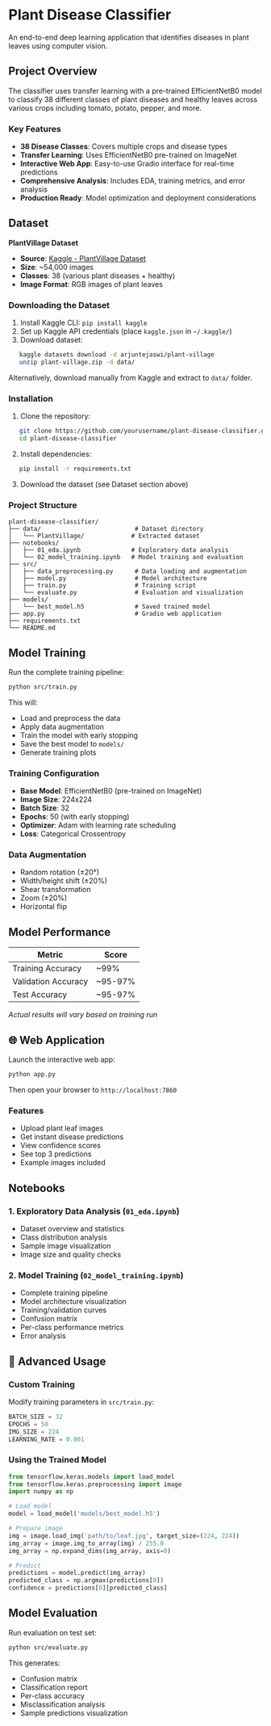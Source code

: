 # Plant Disease Classifier

An end-to-end deep learning application that identifies diseases in plant leaves using computer vision.

## Project Overview

The classifier uses transfer learning with a pre-trained EfficientNetB0 model to classify 38 different classes of plant diseases and healthy leaves across various crops including tomato, potato, pepper, and more.

### Key Features
- **38 Disease Classes**: Covers multiple crops and disease types
- **Transfer Learning**: Uses EfficientNetB0 pre-trained on ImageNet
- **Interactive Web App**: Easy-to-use Gradio interface for real-time predictions
- **Comprehensive Analysis**: Includes EDA, training metrics, and error analysis
- **Production Ready**: Model optimization and deployment considerations

## Dataset

**PlantVillage Dataset**
- **Source**: [Kaggle - PlantVillage Dataset](https://www.kaggle.com/datasets/arjuntejaswi/plant-village)
- **Size**: ~54,000 images
- **Classes**: 38 (various plant diseases + healthy)
- **Image Format**: RGB images of plant leaves

### Downloading the Dataset

1. Install Kaggle CLI: `pip install kaggle`
2. Set up Kaggle API credentials (place `kaggle.json` in `~/.kaggle/`)
3. Download dataset:
```bash
   kaggle datasets download -d arjuntejaswi/plant-village
   unzip plant-village.zip -d data/
```

Alternatively, download manually from Kaggle and extract to `data/` folder.

### Installation

1. Clone the repository:
```bash
   git clone https://github.com/yourusername/plant-disease-classifier.git
   cd plant-disease-classifier
```

2. Install dependencies:
```bash
   pip install -r requirements.txt
```

3. Download the dataset (see Dataset section above)

### Project Structure
```
plant-disease-classifier/
├── data/                          # Dataset directory
│   └── PlantVillage/             # Extracted dataset
├── notebooks/
│   ├── 01_eda.ipynb              # Exploratory data analysis
│   └── 02_model_training.ipynb   # Model training and evaluation
├── src/
│   ├── data_preprocessing.py      # Data loading and augmentation
│   ├── model.py                   # Model architecture
│   ├── train.py                   # Training script
│   └── evaluate.py                # Evaluation and visualization
├── models/
│   └── best_model.h5              # Saved trained model
├── app.py                         # Gradio web application
├── requirements.txt
└── README.md
```

## Model Training

Run the complete training pipeline:
```bash
python src/train.py
```

This will:
- Load and preprocess the data
- Apply data augmentation
- Train the model with early stopping
- Save the best model to `models/`
- Generate training plots

### Training Configuration
- **Base Model**: EfficientNetB0 (pre-trained on ImageNet)
- **Image Size**: 224x224
- **Batch Size**: 32
- **Epochs**: 50 (with early stopping)
- **Optimizer**: Adam with learning rate scheduling
- **Loss**: Categorical Crossentropy

### Data Augmentation
- Random rotation (±20°)
- Width/height shift (±20%)
- Shear transformation
- Zoom (±20%)
- Horizontal flip

## Model Performance

| Metric | Score |
|--------|-------|
| Training Accuracy | ~99% |
| Validation Accuracy | ~95-97% |
| Test Accuracy | ~95-97% |

*Actual results will vary based on training run*

## 🌐 Web Application

Launch the interactive web app:
```bash
python app.py
```

Then open your browser to `http://localhost:7860`

### Features
- Upload plant leaf images
- Get instant disease predictions
- View confidence scores
- See top 3 predictions
- Example images included

##  Notebooks

### 1. Exploratory Data Analysis (`01_eda.ipynb`)
- Dataset overview and statistics
- Class distribution analysis
- Sample image visualization
- Image size and quality checks

### 2. Model Training (`02_model_training.ipynb`)
- Complete training pipeline
- Model architecture visualization
- Training/validation curves
- Confusion matrix
- Per-class performance metrics
- Error analysis

## 🔧 Advanced Usage

### Custom Training
Modify training parameters in `src/train.py`:
```python
BATCH_SIZE = 32
EPOCHS = 50
IMG_SIZE = 224
LEARNING_RATE = 0.001
```

### Using the Trained Model
```python
from tensorflow.keras.models import load_model
from tensorflow.keras.preprocessing import image
import numpy as np

# Load model
model = load_model('models/best_model.h5')

# Prepare image
img = image.load_img('path/to/leaf.jpg', target_size=(224, 224))
img_array = image.img_to_array(img) / 255.0
img_array = np.expand_dims(img_array, axis=0)

# Predict
predictions = model.predict(img_array)
predicted_class = np.argmax(predictions[0])
confidence = predictions[0][predicted_class]
```

## Model Evaluation

Run evaluation on test set:
```bash
python src/evaluate.py
```

This generates:
- Confusion matrix
- Classification report
- Per-class accuracy
- Misclassification analysis
- Sample predictions visualization
